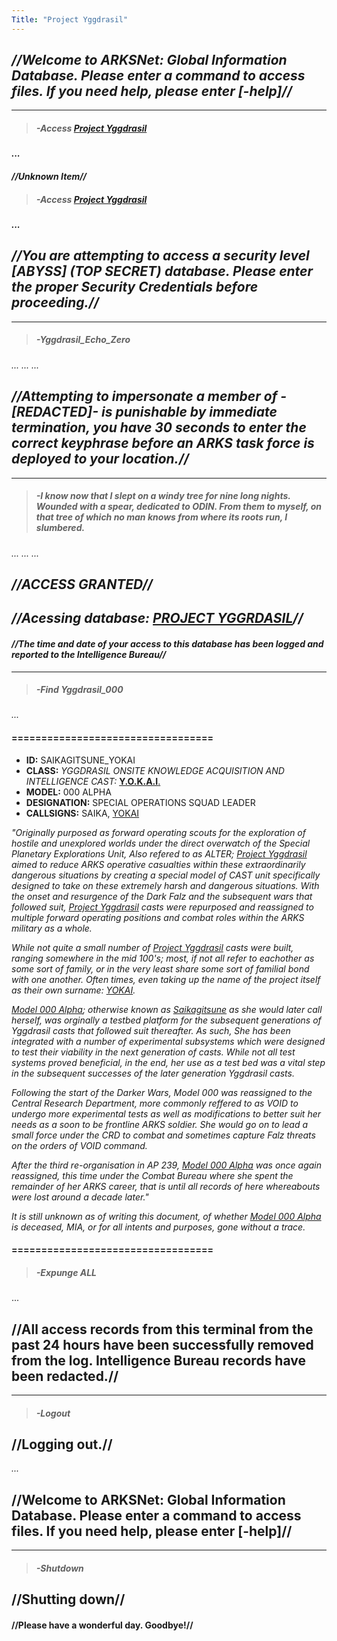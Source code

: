 ```yaml
---
Title: "Project Yggdrasil"
---
```


## *//Welcome to ARKSNet: Global Information Database. Please enter a command to access files. If you need help, please enter [-help]//*

------
> ##### -Access [Project Yggdrasil](SubIndexes/Logs/finishedlogs/ArksLogs/ProjectYggdrasil.md)
#### *...*
#### *//Unknown Item//*

> ##### -Access [Project Yggdrasil](SubIndexes/Logs/finishedlogs/ArksLogs/ProjectYggdrasil.md)

#### *...*
## *//You are attempting to access a security level [ABYSS] (TOP SECRET) database. Please enter the proper Security Credentials before proceeding.//*

-----

> ##### -Yggdrasil_Echo_Zero

*...*
*...*
*...*

## *//Attempting to impersonate a member of -[REDACTED]- is punishable by immediate termination, you have 30 seconds to enter the correct keyphrase before an ARKS task force is deployed to your location.//*

----

> ##### -I know now that I slept on a windy tree for nine long nights. Wounded with a spear, dedicated to ODIN. From them to myself, on that tree of which no man knows from where its roots run, I slumbered.


*...*
*...*
*...*

## *//ACCESS GRANTED//*
## *//Acessing database: [PROJECT YGGRDASIL](SubIndexes/Logs/finishedlogs/ArksLogs/ProjectYggdrasil.md)//*

#### *//The time and date of your access to this database has been logged and reported to the Intelligence Bureau//*

----

> ##### -Find Yggdrasil_000

*...*

#### ==================================

- **ID:** SAIKAGITSUNE_YOKAI
- **CLASS:** *YGGDRASIL ONSITE KNOWLEDGE ACQUISITION AND INTELLIGENCE CAST:* [**Y.O.K.A.I**.](SubIndexes/Characters/Yokai.md)
- **MODEL:** 000 ALPHA
- **DESIGNATION:** SPECIAL OPERATIONS SQUAD LEADER
- **CALLSIGNS:** SAIKA, [YOKAI](SubIndexes/Characters/Yokai.md)

*"Originally purposed as forward operating scouts for the exploration of hostile and unexplored worlds under the direct overwatch of the Special Planetary Explorations Unit, Also refered to as ALTER; [Project Yggdrasil](SubIndexes/Logs/finishedlogs/ArksLogs/ProjectYggdrasil.md) aimed to reduce ARKS operative casualties within these extraordinarily dangerous situations by creating a special model of CAST unit specifically designed to take on these extremely harsh and dangerous situations. With the onset and resurgence of the Dark Falz and the subsequent wars that followed suit, [Project Yggdrasil](SubIndexes/Logs/finishedlogs/ArksLogs/ProjectYggdrasil.md) casts were repurposed and reassigned to multiple forward operating positions and combat roles within the ARKS military as a whole.*

*While not quite a small number of [Project Yggdrasil](SubIndexes/Logs/finishedlogs/ArksLogs/ProjectYggdrasil.md) casts were built, ranging somewhere in the mid 100's; most, if not all refer to eachother as some sort of family, or in the very least share some sort of familial bond with one another. Often times, even taking up the name of the project itself as their own surname: [YOKAI](SubIndexes/Characters/Yokai.md).*

*[Model 000 Alpha](SubIndexes/Characters/Yokai.md); otherwise known as [Saikagitsune](SubIndexes/Characters/Yokai.md) as she would later call herself, was orginally a testbed platform for the subsequent generations of Yggdrasil casts that followed suit thereafter. As such, She has been integrated with a number of experimental subsystems which were designed to test their viability in the next generation of casts. While not all test systems proved beneficial, in the end, her use as a test bed was a vital step in the subsequent successes of the later generation Yggdrasil casts.*

*Following the start of the Darker Wars, Model 000 was reassigned to the Central Research Department, more commonly reffered to as VOID to undergo more experimental tests as well as modifications to better suit her needs as a soon to be frontline ARKS soldier. She would go on to lead a small force under the CRD to combat and sometimes capture Falz threats on the orders of VOID command.*

*After the third re-organisation in AP 239, [Model 000 Alpha](SubIndexes/Characters/Yokai.md) was once again reassigned, this time under the Combat Bureau where she spent the remainder of her ARKS career, that is until all records of here whereabouts were lost around a decade later."*

*It is still unknown as of writing this document, of whether [Model 000 Alpha](SubIndexes/Characters/Yokai.md) is deceased, MIA, or for all intents and purposes, gone without a trace.*

#### ==================================

> ##### -Expunge ALL

...

## //All access records from this terminal from the past 24 hours have been successfully removed from the log. Intelligence Bureau records have been redacted.//

----

> ##### -Logout

## //Logging out.//

*...*

## //Welcome to ARKSNet: Global Information Database. Please enter a command to access files. If you need help, please enter [-help]//

----

> ##### -Shutdown

## //Shutting down//

#### //Please have a wonderful day. Goodbye!//


